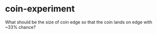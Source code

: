 # coin-experiment
What should be the size of coin edge so that the coin lands on edge with ~33% chance?
